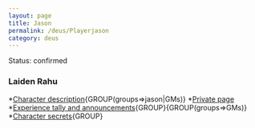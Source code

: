 ```yaml
---
layout: page
title: Jason
permalink: /deus/Playerjason
category: deus
---
```

Status: confirmed

### Laiden Rahu
*[Character description](CharPublicJason){GROUP(groups=&gt;jason|GMs)}
*[Private page](CharPrivateJason)
*[Experience tally and announcements](AnnounceJason){GROUP}{GROUP(groups=&gt;GMs)}
*[Character secrets](CharSecretsJason){GROUP}

